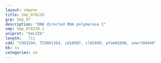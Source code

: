 ```yaml
---
layout: smgene
title: Smp_078220
grp: Smp_07
description: "DNA directed RNA polymerase I"
smp: Smp_078220.1
uniprot: "G4LVZ6"
length:   711
cdd: "COG1594, TIGR01384, cd10507, cl02609, pfam01096, smart00440"
kk: ns
categories: sm
---
```

